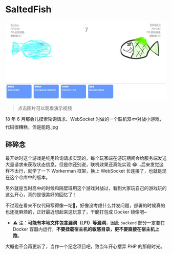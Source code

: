 # SaltedFish

[![demo](./images/demo.jpg)](https://www.bilibili.com/video/BV15s411E7jf/)  
> 点击图片可以观看演示视频  

18 年 6 月那会儿摸索轮询请求、WebSocket 时做的一个联机双🐟对战小游戏，代码很糟糕，但是能跑.jpg  

## 碎碎念

最开始时这个游戏是纯用轮询请求实现的，每个玩家端在游玩期间会给服务端发送大量请求来获取状态信息，但是你还别说，联机效果还真能实现 😂...后来发觉这样不太行，就学了一下 Workerman 框架，换上 WebSocket 长连接了，也就是现在这个仓库中的版本。    

另外就是当时高中的时候和隔壁班用这个游戏对战过，看到大家玩自己的游戏玩的这么开心，真的是很美好的回忆了！  

不过现在看来不仅代码写得像一坨💩，好像没考虑什么并发问题，部署的时候真的也还挺麻烦的，正好最近想起来这玩意了，干脆打包成 Docker 镜像吧~    

* ⚠ 注：**可能有本地文件包含漏洞（LFI）等漏洞**，因此 `backend` 部分一定要在 Docker 容器内运行，**不要挂载宿主机的敏感目录，更不要直接在宿主机上跑**。    

大概也不会再更新了，当作一个纪念项目吧，致当年开心摆弄 PHP 的那段时光。  

